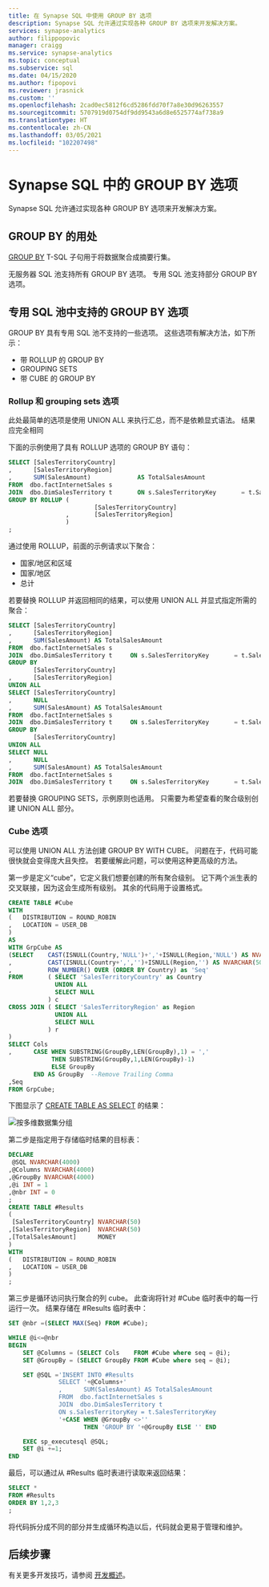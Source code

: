 ```yaml
---
title: 在 Synapse SQL 中使用 GROUP BY 选项
description: Synapse SQL 允许通过实现各种 GROUP BY 选项来开发解决方案。
services: synapse-analytics
author: filippopovic
manager: craigg
ms.service: synapse-analytics
ms.topic: conceptual
ms.subservice: sql
ms.date: 04/15/2020
ms.author: fipopovi
ms.reviewer: jrasnick
ms.custom: ''
ms.openlocfilehash: 2cad0ec5812f6cd5286fdd70f7a8e30d96263557
ms.sourcegitcommit: 5707919d0754df9dd9543a6d8e6525774af738a9
ms.translationtype: HT
ms.contentlocale: zh-CN
ms.lasthandoff: 03/05/2021
ms.locfileid: "102207498"
---
```

# <a name="group-by-options-in-synapse-sql"></a>Synapse SQL 中的 GROUP BY 选项

Synapse SQL 允许通过实现各种 GROUP BY 选项来开发解决方案。 

## <a name="what-group-by-does"></a>GROUP BY 的用处

[GROUP BY](/sql/t-sql/queries/select-group-by-transact-sql?toc=/azure/synapse-analytics/toc.json&bc=/azure/synapse-analytics/breadcrumb/toc.json&view=azure-sqldw-latest&preserve-view=true) T-SQL 子句用于将数据聚合成摘要行集。

无服务器 SQL 池支持所有 GROUP BY 选项。 专用 SQL 池支持部分 GROUP BY 选项。

## <a name="group-by-options-supported-in-dedicated-sql-pool"></a>专用 SQL 池中支持的 GROUP BY 选项

GROUP BY 具有专用 SQL 池不支持的一些选项。 这些选项有解决方法，如下所示：

* 带 ROLLUP 的 GROUP BY
* GROUPING SETS
* 带 CUBE 的 GROUP BY

### <a name="rollup-and-grouping-sets-options"></a>Rollup 和 grouping sets 选项

此处最简单的选项是使用 UNION ALL 来执行汇总，而不是依赖显式语法。 结果应完全相同

下面的示例使用了具有 ROLLUP 选项的 GROUP BY 语句：

```sql
SELECT [SalesTerritoryCountry]
,      [SalesTerritoryRegion]
,      SUM(SalesAmount)             AS TotalSalesAmount
FROM  dbo.factInternetSales s
JOIN  dbo.DimSalesTerritory t       ON s.SalesTerritoryKey       = t.SalesTerritoryKey
GROUP BY ROLLUP (
                        [SalesTerritoryCountry]
                ,       [SalesTerritoryRegion]
                )
;
```

通过使用 ROLLUP，前面的示例请求以下聚合：

* 国家/地区和区域
* 国家/地区
* 总计

若要替换 ROLLUP 并返回相同的结果，可以使用 UNION ALL 并显式指定所需的聚合：

```sql
SELECT [SalesTerritoryCountry]
,      [SalesTerritoryRegion]
,      SUM(SalesAmount) AS TotalSalesAmount
FROM  dbo.factInternetSales s
JOIN  dbo.DimSalesTerritory t     ON s.SalesTerritoryKey       = t.SalesTerritoryKey
GROUP BY
       [SalesTerritoryCountry]
,      [SalesTerritoryRegion]
UNION ALL
SELECT [SalesTerritoryCountry]
,      NULL
,      SUM(SalesAmount) AS TotalSalesAmount
FROM  dbo.factInternetSales s
JOIN  dbo.DimSalesTerritory t     ON s.SalesTerritoryKey       = t.SalesTerritoryKey
GROUP BY
       [SalesTerritoryCountry]
UNION ALL
SELECT NULL
,      NULL
,      SUM(SalesAmount) AS TotalSalesAmount
FROM  dbo.factInternetSales s
JOIN  dbo.DimSalesTerritory t     ON s.SalesTerritoryKey       = t.SalesTerritoryKey;
```

若要替换 GROUPING SETS，示例原则也适用。 只需要为希望查看的聚合级别创建 UNION ALL 部分。

### <a name="cube-options"></a>Cube 选项

可以使用 UNION ALL 方法创建 GROUP BY WITH CUBE。 问题在于，代码可能很快就会变得庞大且失控。 若要缓解此问题，可以使用这种更高级的方法。

第一步是定义“cube”，它定义我们想要创建的所有聚合级别。 记下两个派生表的交叉联接，因为这会生成所有级别。 其余的代码用于设置格式。

```sql
CREATE TABLE #Cube
WITH
(   DISTRIBUTION = ROUND_ROBIN
,   LOCATION = USER_DB
)
AS
WITH GrpCube AS
(SELECT    CAST(ISNULL(Country,'NULL')+','+ISNULL(Region,'NULL') AS NVARCHAR(50)) as 'Cols'
,          CAST(ISNULL(Country+',','')+ISNULL(Region,'') AS NVARCHAR(50))  as 'GroupBy'
,          ROW_NUMBER() OVER (ORDER BY Country) as 'Seq'
FROM       ( SELECT 'SalesTerritoryCountry' as Country
             UNION ALL
             SELECT NULL
           ) c
CROSS JOIN ( SELECT 'SalesTerritoryRegion' as Region
             UNION ALL
             SELECT NULL
           ) r
)
SELECT Cols
,      CASE WHEN SUBSTRING(GroupBy,LEN(GroupBy),1) = ','
            THEN SUBSTRING(GroupBy,1,LEN(GroupBy)-1)
            ELSE GroupBy
       END AS GroupBy  --Remove Trailing Comma
,Seq
FROM GrpCube;
```

下图显示了 [CREATE TABLE AS SELECT](/sql/t-sql/statements/create-table-as-select-azure-sql-data-warehouse?toc=/azure/synapse-analytics/toc.json&bc=/azure/synapse-analytics/breadcrumb/toc.json&view=azure-sqldw-latest&preserve-view=true) 的结果：

![按多维数据集分组](./media/develop-group-by-options/develop-group-by-cube.png)

第二步是指定用于存储临时结果的目标表：

```sql
DECLARE
 @SQL NVARCHAR(4000)
,@Columns NVARCHAR(4000)
,@GroupBy NVARCHAR(4000)
,@i INT = 1
,@nbr INT = 0
;
CREATE TABLE #Results
(
 [SalesTerritoryCountry] NVARCHAR(50)
,[SalesTerritoryRegion]  NVARCHAR(50)
,[TotalSalesAmount]      MONEY
)
WITH
(   DISTRIBUTION = ROUND_ROBIN
,   LOCATION = USER_DB
)
;
```

第三步是循环访问执行聚合的列 cube。 此查询将针对 #Cube 临时表中的每一行运行一次。 结果存储在 #Results 临时表中：

```sql
SET @nbr =(SELECT MAX(Seq) FROM #Cube);

WHILE @i<=@nbr
BEGIN
    SET @Columns = (SELECT Cols    FROM #Cube where seq = @i);
    SET @GroupBy = (SELECT GroupBy FROM #Cube where seq = @i);

    SET @SQL ='INSERT INTO #Results
              SELECT '+@Columns+'
              ,      SUM(SalesAmount) AS TotalSalesAmount
              FROM  dbo.factInternetSales s
              JOIN  dbo.DimSalesTerritory t  
              ON s.SalesTerritoryKey = t.SalesTerritoryKey
              '+CASE WHEN @GroupBy <>''
                     THEN 'GROUP BY '+@GroupBy ELSE '' END

    EXEC sp_executesql @SQL;
    SET @i +=1;
END
```

最后，可以通过从 #Results 临时表进行读取来返回结果：

```sql
SELECT *
FROM #Results
ORDER BY 1,2,3
;
```

将代码拆分成不同的部分并生成循环构造以后，代码就会更易于管理和维护。

## <a name="next-steps"></a>后续步骤

有关更多开发技巧，请参阅 [开发概述](develop-overview.md)。
